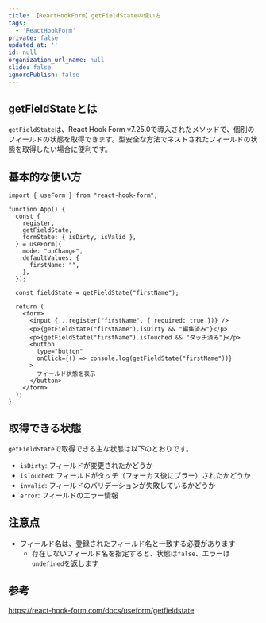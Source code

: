 ```yaml
---
title: 【ReactHookForm】getFieldStateの使い方
tags:
  - 'ReactHookForm'
private: false
updated_at: ''
id: null
organization_url_name: null
slide: false
ignorePublish: false
---
```

## getFieldStateとは

`getFieldState`は、React Hook Form v7.25.0で導入されたメソッドで、個別のフィールドの状態を取得できます。型安全な方法でネストされたフィールドの状態を取得したい場合に便利です。

## 基本的な使い方

```tsx
import { useForm } from "react-hook-form";

function App() {
  const {
    register,
    getFieldState,
    formState: { isDirty, isValid },
  } = useForm({
    mode: "onChange",
    defaultValues: {
      firstName: "",
    },
  });

  const fieldState = getFieldState("firstName");

  return (
    <form>
      <input {...register("firstName", { required: true })} />
      <p>{getFieldState("firstName").isDirty && "編集済み"}</p>
      <p>{getFieldState("firstName").isTouched && "タッチ済み"}</p>
      <button
        type="button"
        onClick={() => console.log(getFieldState("firstName"))}
      >
        フィールド状態を表示
      </button>
    </form>
  );
}
```

## 取得できる状態

`getFieldState`で取得できる主な状態は以下のとおりです。

- `isDirty`: フィールドが変更されたかどうか
- `isTouched`: フィールドがタッチ（フォーカス後にブラー）されたかどうか
- `invalid`: フィールドのバリデーションが失敗しているかどうか
- `error`: フィールドのエラー情報

## 注意点

- フィールド名は、登録されたフィールド名と一致する必要があります
  - 存在しないフィールド名を指定すると、状態は`false`、エラーは`undefined`を返します


## 参考

https://react-hook-form.com/docs/useform/getfieldstate
